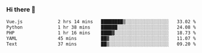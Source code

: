 ### Hi there 👋

<!--START_SECTION:waka-->

```txt
Vue.js             2 hrs 14 mins   ████████▒░░░░░░░░░░░░░░░░   33.02 %
Python             1 hr 38 mins    ██████░░░░░░░░░░░░░░░░░░░   24.08 %
PHP                1 hr 16 mins    ████▓░░░░░░░░░░░░░░░░░░░░   18.73 %
YAML               45 mins         ██▓░░░░░░░░░░░░░░░░░░░░░░   11.07 %
Text               37 mins         ██▒░░░░░░░░░░░░░░░░░░░░░░   09.20 %
```

<!--END_SECTION:waka-->

<!--
**Jonas-VanHaeken/Jonas-VanHaeken** is a ✨ _special_ ✨ repository because its `README.md` (this file) appears on your GitHub profile.

Here are some ideas to get you started:

- 🔭 I’m currently working on ...
- 🌱 I’m currently learning ...
- 👯 I’m looking to collaborate on ...
- 🤔 I’m looking for help with ...
- 💬 Ask me about ...
- 📫 How to reach me: ...
- 😄 Pronouns: ...
- ⚡ Fun fact: ...
-->
